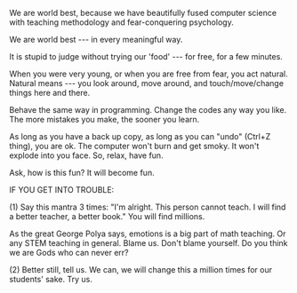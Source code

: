 We are world best, because we have beautifully fused computer science with teaching methodology and fear-conquering psychology.

We are world best --- in every meaningful way. 

It is stupid to judge without trying our 'food' --- for free, for a few minutes.  


When you were very young, or when you are free from fear, you act natural.
Natural means --- you look around, move around, and touch/move/change things here and there.

Behave the same way in programming.
Change the codes any way you like. The more mistakes you make, the sooner you learn.

As long as you have a back up copy, as long as you can "undo" (Ctrl+Z thing), you are ok.
The computer won't burn and get smoky. It won't explode into you face. So, relax, have fun.


Ask, how is this fun? It will become fun. 


IF YOU GET INTO TROUBLE:

(1) Say this mantra 3 times: "I'm alright. This person cannot teach. I will find a better teacher, a better book." 
    You will find millions.

As the great George Polya says, emotions is a big part of math teaching. Or any STEM teaching in general. Blame us. Don't blame yourself. 
Do you think we are Gods who can never err?

(2) Better still, tell us. We can, we will change this a million times for our students' sake. Try us.

